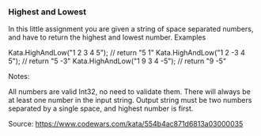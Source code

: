 ### Highest and Lowest

In this little assignment you are given a string of space separated numbers, and have to return the highest and lowest number.
Examples

Kata.HighAndLow("1 2 3 4 5");  // return "5 1"
Kata.HighAndLow("1 2 -3 4 5"); // return "5 -3"
Kata.HighAndLow("1 9 3 4 -5"); // return "9 -5"

Notes:

All numbers are valid Int32, no need to validate them.
There will always be at least one number in the input string.
Output string must be two numbers separated by a single space, and highest number is first.

Source: https://www.codewars.com/kata/554b4ac871d6813a03000035
